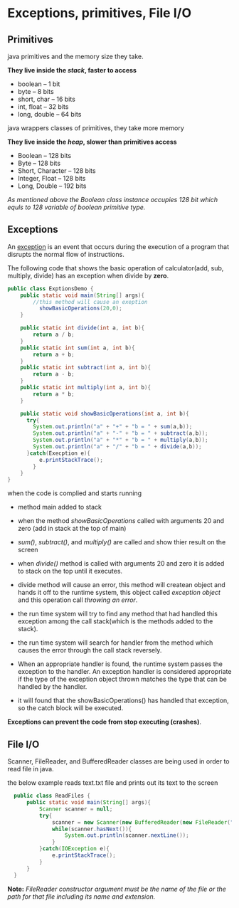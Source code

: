 # Exceptions, primitives, File I/O


## Primitives
java primitives and the memory size they take.

**They live inside the _stack_, faster to access**
* boolean – 1 bit
* byte – 8 bits
* short, char – 16 bits
* int, float – 32 bits
* long, double – 64 bits

java wrappers classes of primitives, they take more memory

**They live inside the _heap_, slower than primitives access**
* Boolean – 128 bits
* Byte – 128 bits
* Short, Character – 128 bits
* Integer, Float – 128 bits
* Long, Double – 192 bits

_As mentioned above the Boolean class instance occupies 128 bit which equls to 128 variable of boolean primitive type._




## Exceptions
An [exception](https://docs.oracle.com/javase/tutorial/essential/exceptions/definition.html) is an event that occurs during the execution of a program that disrupts the normal flow of instructions.

The following code that shows the basic operation of calculator(add, sub, multiply, divide) has an exception when divide by **zero**.

```java
public class ExptionsDemo {
    public static void main(String[] args){
        //this method will cause an exeption 
          showBasicOperations(20,0);
    }

    public static int divide(int a, int b){
        return a / b;
    }
    public static int sum(int a, int b){
        return a + b;
    }
    public static int subtract(int a, int b){
        return a - b;
    }
    public static int multiply(int a, int b){
        return a * b;
    }

    public static void showBasicOperations(int a, int b){
      try{
        System.out.println("a" + "+" + "b = " + sum(a,b));
        System.out.println("a" + "-" + "b = " + subtract(a,b));
        System.out.println("a" + "*" + "b = " + multiply(a,b));
        System.out.println("a" + "/" + "b = " + divide(a,b));
      }catch(Execption e){
          e.printStackTrace();
        } 
    }
}
```

when the code is complied and starts running
- method main added to stack
- when the method _showBasicOperations_ called with arguments 20 and zero (add in stack at the top of main)
- _sum()_, _subtract()_, and _multiply()_ are called and show thier result on the screen
- when _divide()_ method is called with arguments 20 and zero it is added to stack on the top until it executes.
- divide method will cause an error, this method will createan object and hands it off to the runtime system, this object called _exception object_
and this operation call _throwing an error_.

- the run time system will try to find any method that had handled this exception among the call stack(which is the methods added to the stack).
- the run time system will search for handler from the method which causes the error through the call stack reversely.
- When an appropriate handler is found, the runtime system passes the exception to the handler. An exception handler is considered appropriate if the type of the exception object thrown matches the type that can be handled by the handler.

- it will found that the showBasicOperations() has handled that exception, so the catch block will be executed.

**Exceptions can prevent the code from stop executing (crashes)**.



## File I/O

Scanner, FileReader, and BufferedReader classes are being used in order to read file in java.

the below example reads text.txt file and prints out its text to the screen

```java
  public class ReadFiles {
      public static void main(String[] args){
          Scanner scanner = null;
          try{
              scanner = new Scanner(new BufferedReader(new FileReader("text.txt")));
              while(scanner.hasNext()){
                  System.out.println(scanner.nextLine());
              }
          }catch(IOException e){
              e.printStackTrace();
          }
      }
  }
```

**Note:** _FileReader constructor argument must be the name of the file or the path for that file including its name and extension._

